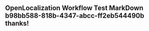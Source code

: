 <properties
ms.topic="hero-topic"
ms.test1="hero-topic"
ms.test2="test"/>

## OpenLocalization Workflow Test MarkDown b98bb588-818b-4347-abcc-ff2eb544490b thanks!
